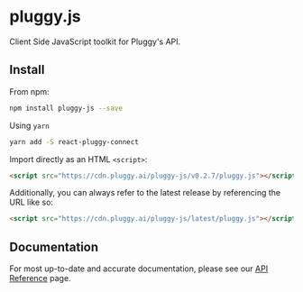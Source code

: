 # pluggy.js

Client Side JavaScript toolkit for Pluggy's API.

## Install

From npm:

```sh
npm install pluggy-js --save
```

Using `yarn`

```sh
yarn add -S react-pluggy-connect
```

Import directly as an HTML `<script>`:

```html
<script src="https://cdn.pluggy.ai/pluggy-js/v0.2.7/pluggy.js"></script>
```
Additionally, you can always refer to the latest release by referencing the URL like so:
```html
<script src="https://cdn.pluggy.ai/pluggy-js/latest/pluggy.js"></script>
```


## Documentation
For most up-to-date and accurate documentation, please see our [API Reference](https://docs.pluggy.ai) page.
